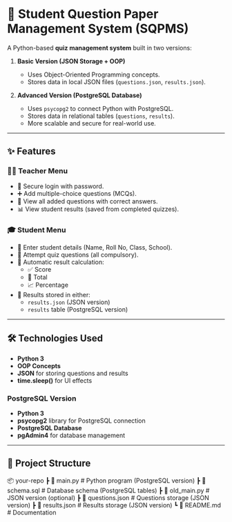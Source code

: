 # 📝 Student Question Paper Management System (SQPMS)

A Python-based **quiz management system** built in two versions:  

1. **Basic Version (JSON Storage + OOP)**  
   - Uses Object-Oriented Programming concepts.  
   - Stores data in local JSON files (`questions.json`, `results.json`).  

2. **Advanced Version (PostgreSQL Database)**  
   - Uses `psycopg2` to connect Python with PostgreSQL.  
   - Stores data in relational tables (`questions`, `results`).  
   - More scalable and secure for real-world use.


---

## ✨ Features

### 👨‍🏫 Teacher Menu
- 🔑 Secure login with password.
- ➕ Add multiple-choice questions (MCQs).
- 👀 View all added questions with correct answers.
- 📊 View student results (saved from completed quizzes).

### 🎓 Student Menu
- 📝 Enter student details (Name, Roll No, Class, School).
- 🧾 Attempt quiz questions (all compulsory).
- 🧮 Automatic result calculation:
  - ✅ Score
  - 📌 Total
  - 📈 Percentage
- 💾 Results stored in either:
  - `results.json` (JSON version)  
  - `results` table (PostgreSQL version)

---

## 🛠️ Technologies Used
- **Python 3**
- **OOP Concepts**  
- **JSON** for storing questions and results
- **time.sleep()** for UI effects

### PostgreSQL Version
- **Python 3**  
- **psycopg2** library for PostgreSQL connection  
- **PostgreSQL Database**  
- **pgAdmin4** for database management  

---
## 📂 Project Structure
📦 your-repo
 ┣ 📜 main.py         # Python program (PostgreSQL version)
 ┣ 📜 schema.sql      # Database schema (PostgreSQL tables)
 ┣ 📜 old_main.py     # JSON version (optional)
 ┣ 📜 questions.json  # Questions storage (JSON version)
 ┣ 📜 results.json    # Results storage (JSON version)
 ┗ 📜 README.md       # Documentation

